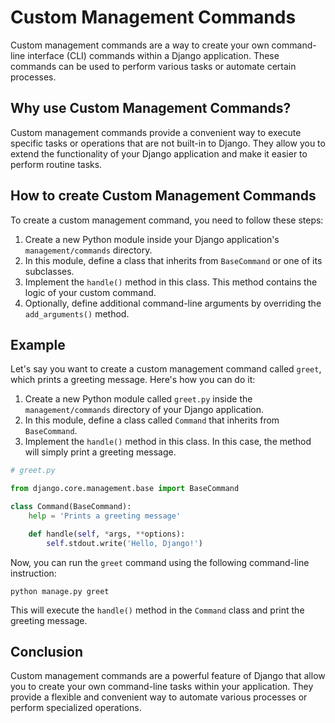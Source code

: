 # Custom Management Commands

Custom management commands are a way to create your own command-line interface (CLI) commands within a Django application. These commands can be used to perform various tasks or automate certain processes.

## Why use Custom Management Commands?

Custom management commands provide a convenient way to execute specific tasks or operations that are not built-in to Django. They allow you to extend the functionality of your Django application and make it easier to perform routine tasks.

## How to create Custom Management Commands

To create a custom management command, you need to follow these steps:

1. Create a new Python module inside your Django application's `management/commands` directory.
2. In this module, define a class that inherits from `BaseCommand` or one of its subclasses.
3. Implement the `handle()` method in this class. This method contains the logic of your custom command.
4. Optionally, define additional command-line arguments by overriding the `add_arguments()` method.

## Example

Let's say you want to create a custom management command called `greet`, which prints a greeting message. Here's how you can do it:

1. Create a new Python module called `greet.py` inside the `management/commands` directory of your Django application.
2. In this module, define a class called `Command` that inherits from `BaseCommand`.
3. Implement the `handle()` method in this class. In this case, the method will simply print a greeting message.

```python
# greet.py

from django.core.management.base import BaseCommand

class Command(BaseCommand):
    help = 'Prints a greeting message'

    def handle(self, *args, **options):
        self.stdout.write('Hello, Django!')
```

Now, you can run the `greet` command using the following command-line instruction:

```
python manage.py greet
```

This will execute the `handle()` method in the `Command` class and print the greeting message.

## Conclusion

Custom management commands are a powerful feature of Django that allow you to create your own command-line tasks within your application. They provide a flexible and convenient way to automate various processes or perform specialized operations.